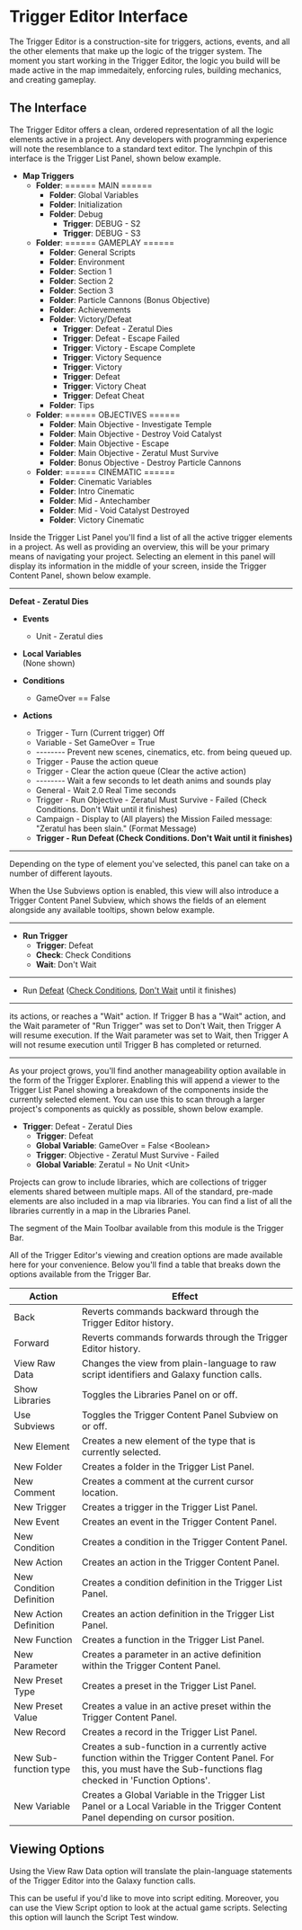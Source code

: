 # Trigger Editor Interface

The Trigger Editor is a construction-site for triggers, actions, events, and all the other elements that make up the logic of the trigger system. The moment you start working in the Trigger Editor, the logic you build will be made active in the map immedaitely, enforcing rules, building mechanics, and creating gameplay.

## The Interface

The Trigger Editor offers a clean, ordered representation of all the logic elements active in a project. Any developers with programming experience will note the resemblance to a standard text editor. The lynchpin of this interface is the Trigger List Panel, shown below example.

- **Map Triggers**
  - **Folder**: ====== MAIN ======
    - **Folder**: Global Variables
    - **Folder**: Initialization
    - **Folder**: Debug
      - **Trigger**: DEBUG - S2
      - **Trigger**: DEBUG - S3
  - **Folder**: ====== GAMEPLAY ======
    - **Folder**: General Scripts
    - **Folder**: Environment
    - **Folder**: Section 1
    - **Folder**: Section 2
    - **Folder**: Section 3
    - **Folder**: Particle Cannons (Bonus Objective)
    - **Folder**: Achievements
    - **Folder**: Victory/Defeat
      - **Trigger**: Defeat - Zeratul Dies
      - **Trigger**: Defeat - Escape Failed
      - **Trigger**: Victory - Escape Complete
      - **Trigger**: Victory Sequence
      - **Trigger**: Victory
      - **Trigger**: Defeat
      - **Trigger**: Victory Cheat
      - **Trigger**: Defeat Cheat
    - **Folder**: Tips
  - **Folder**: ====== OBJECTIVES ======
    - **Folder**: Main Objective - Investigate Temple
    - **Folder**: Main Objective - Destroy Void Catalyst
    - **Folder**: Main Objective - Escape
    - **Folder**: Main Objective - Zeratul Must Survive
    - **Folder**: Bonus Objective - Destroy Particle Cannons
  - **Folder**: ====== CINEMATIC ======
    - **Folder**: Cinematic Variables
    - **Folder**: Intro Cinematic
    - **Folder**: Mid - Antechamber
    - **Folder**: Mid - Void Catalyst Destroyed
    - **Folder**: Victory Cinematic

Inside the Trigger List Panel you'll find a list of all the active trigger elements in a project. As well as providing an overview, this will be your primary means of navigating your project. Selecting an element in this panel will display its information in the middle of your screen, inside the Trigger Content Panel, shown below example.

-----------------------------------------------------------------------------------------------------

**Defeat - Zeratul Dies**
- **Events**  
  - Unit - Zeratul dies

- **Local Variables**  
  (None shown)

- **Conditions**  
  - GameOver == False

- **Actions**
  - Trigger - Turn (Current trigger) Off
  - Variable - Set GameOver = True
  - -------- Prevent new scenes, cinematics, etc. from being queued up.
  - Trigger - Pause the action queue
  - Trigger - Clear the action queue (Clear the active action)
  - -------- Wait a few seconds to let death anims and sounds play
  - General - Wait 2.0 Real Time seconds
  - Trigger - Run Objective - Zeratul Must Survive - Failed (Check Conditions. Don't Wait until it finishes)
  - Campaign - Display to (All players) the Mission Failed message: \"Zeratul has been slain.\" (Format Message)
  - **Trigger - Run Defeat (Check Conditions. Don't Wait until it finishes)**

-----------------------------------------------------------------------------------------------------

Depending on the type of element you've selected, this panel can take on a number of different layouts.

When the Use Subviews option is enabled, this view will also introduce a Trigger Content Panel Subview, which shows the fields of an element alongside any available tooltips, shown below example.

-----------------------------------------------------------------------------------------------------

* **Run Trigger**
  * **Trigger**: Defeat
  * **Check**: Check Conditions
  * **Wait**: Don't Wait

-----------------------------------------------------------------------------------------------------

* Run <u>Defeat</u> (<u>Check Conditions</u>, <u>Don't Wait</u> until it finishes)

-----------------------------------------------------------------------------------------------------

its actions, or reaches a \"Wait\" action. If Trigger B has a \"Wait\" action, and the Wait parameter of \"Run Trigger\" was set to Don't Wait, then Trigger A will resume execution. If the Wait parameter was set to Wait, then Trigger A will not resume execution until Trigger B has completed or returned.

-----------------------------------------------------------------------------------------------------

As your project grows, you'll find another manageability option available in the form of the Trigger Explorer. Enabling this will append a viewer to the Trigger List Panel showing a breakdown of the components inside the currently selected element. You can use this to scan through a larger project's components as quickly as possible, shown below example.

- **Trigger**: Defeat - Zeratul Dies
  - **Trigger**: Defeat
  - **Global Variable**: GameOver = False \<Boolean\>
  - **Trigger**: Objective - Zeratul Must Survive - Failed
  - **Global Variable**: Zeratul = No Unit \<Unit\>

Projects can grow to include libraries, which are collections of trigger elements shared between multiple maps. All of the standard, pre-made elements are also included in a map via libraries. You can find a list of all the libraries currently in a map in the Libraries Panel.

The segment of the Main Toolbar available from this module is the Trigger Bar.

All of the Trigger Editor's viewing and creation options are made available here for your convenience. Below you'll find a table that breaks down the options available from the Trigger Bar.

| Action                   | Effect                                                                                                                                                                |
| ------------------------ | --------------------------------------------------------------------------------------------------------------------------------------------------------------------- |
| Back                     | Reverts commands backward through the Trigger Editor history.                                                                                                         |
| Forward                  | Reverts commands forwards through the Trigger Editor history.                                                                                                         |
| View Raw Data            | Changes the view from plain-language to raw script identifiers and Galaxy function calls.                                                                             |
| Show Libraries           | Toggles the Libraries Panel on or off.                                                                                                                                |
| Use Subviews             | Toggles the Trigger Content Panel Subview on or off.                                                                                                                  |
| New Element              | Creates a new element of the type that is currently selected.                                                                                                         |
| New Folder               | Creates a folder in the Trigger List Panel.                                                                                                                               |
| New Comment              | Creates a comment at the current cursor location.                                                                                                                     |
| New Trigger              | Creates a trigger in the Trigger List Panel.                                                                                                                              |
| New Event                | Creates an event in the Trigger Content Panel.                                                                                                                        |
| New Condition            | Creates a condition in the Trigger Content Panel.                                                                                                                     |
| New Action               | Creates an action in the Trigger Content Panel.                                                                                                                       |
| New Condition Definition | Creates a condition definition in the Trigger List Panel.                                                                                                                 |
| New Action Definition    | Creates an action definition in the Trigger List Panel.                                                                                                                   |
| New Function             | Creates a function in the Trigger List Panel.                                                                                                                             |
| New Parameter            | Creates a parameter in an active definition within the Trigger Content Panel.                                                                                         |
| New Preset Type          | Creates a preset in the Trigger List Panel.                                                                                                                               |
| New Preset Value         | Creates a value in an active preset within the Trigger Content Panel.                                                                                                 |
| New Record               | Creates a record in the Trigger List Panel.                                                                                                                               |
| New Sub-function type    | Creates a sub-function in a currently active function within the Trigger Content Panel. For this, you must have the Sub-functions flag checked in 'Function Options'. |
| New Variable             | Creates a Global Variable in the Trigger List Panel or a Local Variable in the Trigger Content Panel depending on cursor position.                                        |

## Viewing Options

Using the View Raw Data option will translate the plain-language statements of the Trigger Editor into the Galaxy function calls.

This can be useful if you'd like to move into script editing. Moreover, you can use the View Script option to look at the actual game scripts. Selecting this option will launch the Script Test window.
